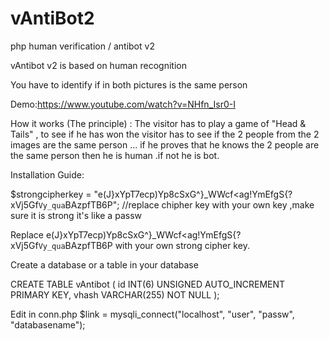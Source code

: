 # vAntiBot2
php human verification / antibot v2

vAntibot v2 is based on human recognition 

You have to identify if in both pictures is the same person 

Demo:https://www.youtube.com/watch?v=NHfn_Isr0-I

How it works (The principle) : The visitor has to play a game of "Head & Tails" , to see if he has won the visitor has to see if the 2 people from the 2 images are the same person ... if he proves that he knows the 2 people are the same person then he is human .if not he is bot.


Installation Guide:

$strongcipherkey = "e(J}xYpT7ecp)Yp8cSxG^}_WWcf<ag!YmEfgS{?xVj5Gf`Vy_qua`BAzpfTB6P"; //replace chipher key with your own key ,make sure it is strong it's like a passw


Replace e(J}xYpT7ecp)Yp8cSxG^}_WWcf<ag!YmEfgS{?xVj5Gf`Vy_qua`BAzpfTB6P with your own strong cipher key.



Create a database or a table in your database

CREATE TABLE vAntibot (
      id INT(6) UNSIGNED AUTO_INCREMENT PRIMARY KEY,
      vhash VARCHAR(255) NOT NULL
);


Edit in conn.php
$link = mysqli_connect("localhost", "user", "passw", "databasename"); 
